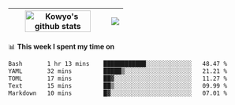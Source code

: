 | <a href="https://github.com/anuraghazra/github-readme-stats"><img width="85%" src="https://github-readme-stats.vercel.app/api?username=kowyo&show_icons=true&hide_border=true&theme=transparent" alt="Kowyo's github stats" /></a> | <a href="https://github.com/anuraghazra/github-readme-stats"><img align="center" src="https://github-readme-stats.vercel.app/api/top-langs/?username=kowyo&exclude_repo=Engineering-Competition-Robot,mobile-robot&hide=c,assembly,shaderlab,hlsl,mathematica,cmake&layout=compact&hide_border=true&theme=transparent" /></a> |
| ------------- | ------------- |

📊 **This week I spent my time on**
<!--START_SECTION:waka-->

```txt
Bash       1 hr 13 mins    ████████████░░░░░░░░░░░░░   48.47 %
YAML       32 mins         █████▒░░░░░░░░░░░░░░░░░░░   21.21 %
TOML       17 mins         ██▓░░░░░░░░░░░░░░░░░░░░░░   11.27 %
Text       15 mins         ██▒░░░░░░░░░░░░░░░░░░░░░░   09.99 %
Markdown   10 mins         █▓░░░░░░░░░░░░░░░░░░░░░░░   07.01 %
```

<!--END_SECTION:waka-->
